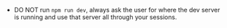<!------------------------------------------------------------------------------------
   Add Rules to this file or a short description and have Kiro refine them for you:   
-------------------------------------------------------------------------------------> 

- DO NOT run `npm run dev`, always ask the user for where the dev server is running and use that server all through your sessions.